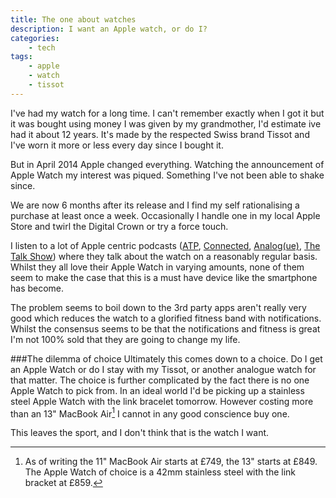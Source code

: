 ```yaml
---
title: The one about watches
description: I want an Apple watch, or do I?
categories:
	- tech
tags:
	- apple
	- watch
	- tissot
---
```

I've had my watch for a long time.  I can't remember exactly when I got it but it was bought using money I was given by my grandmother,  I'd estimate ive had it about 12 years. It's made by the respected Swiss brand Tissot and I've worn it more or less every day since I bought it.

But in April 2014 Apple changed everything. Watching the announcement of Apple Watch my interest was piqued. Something I've not been able to shake since.

We are now 6 months after its release and I find my self rationalising a purchase at least once a week.  Occasionally I handle one in my local Apple Store and twirl the Digital Crown or try a force touch.

I listen to a lot of Apple centric podcasts ([ATP](http://atp.fm), [Connected](http://www.relay.fm/connected), [Analog(ue)](http://www.relay.fm/analogue), [The Talk Show](http://daringfireball.net/thetalkshow/)) where they talk about the watch on a reasonably regular basis. Whilst they all love their Apple Watch in varying amounts, none of them seem to make the case that this is a must have device like the smartphone has become.

The problem seems to boil down to the 3rd party apps aren't really very good which reduces the watch to a glorified fitness band with notifications. Whilst the consensus seems to be that the notifications and fitness is great I'm not 100% sold that they are going to change my life.

###The dilemma of choice
Ultimately this comes down to a choice. Do I get an Apple Watch or do I stay with my Tissot, or another analogue watch for that matter. The choice is further complicated by the fact there is no one Apple Watch to pick from.  In an ideal world I'd be picking up a stainless steel Apple Watch with the link bracelet tomorrow. However costing more than an 13" MacBook Air[^1] I cannot in any good conscience buy one.

This leaves the sport, and I don't think that is the watch I want.

[^1]: As of writing the 11" MacBook Air starts at £749, the 13" starts at £849. The Apple Watch of choice is a 42mm stainless steel with the link bracket at £859.

